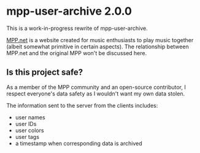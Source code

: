 # mpp-user-archive 2.0.0

This is a work-in-progress rewrite of mpp-user-archive.

[MPP.net](https://multiplayerpiano.net) is a website created for music enthusiasts to play music together (albeit somewhat primitive in certain aspects). The relationship between MPP.net and the original MPP won't be discussed here.

## Is this project safe?

As a member of the MPP community and an open-source contributor, I respect everyone's data safety as I wouldn't want my own data stolen.

The information sent to the server from the clients includes:

- user names
- user IDs
- user colors
- user tags
- a timestamp when corresponding data is archived
